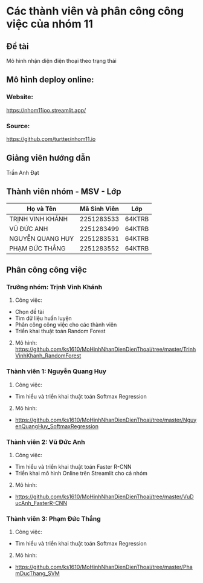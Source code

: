 # Các thành viên và phân công công việc của nhóm 11

## Đề tài
Mô hình nhận diện điện thoại theo trạng thái

## Mô hình deploy online:
### Website:
https://nhom11ioo.streamlit.app/
### Source:
https://github.com/turtter/nhom11.io


## Giảng viên hướng dẫn
Trần Anh Đạt

## Thành viên nhóm - MSV - Lớp

| Họ và Tên          | Mã Sinh Viên | Lớp         |
|---------------------|--------------|------------|
| TRỊNH VINH KHÁNH    | 2251283533   | 64KTRB     |
| VŨ ĐỨC ANH          | 2251283499   | 64KTRB     |
| NGUYỄN QUANG HUY    | 2251283531   | 64KTRB     |
| PHẠM ĐỨC THẮNG      | 2251283552   | 64KTRB     |


## Phân công công việc

### Trưởng nhóm: Trịnh Vinh Khánh
1. Công việc:
 + Chọn đề tài  
 + Tìm dữ liệu huấn luyện  
 + Phân công công việc cho các thành viên  
 + Triển khai thuật toán Random Forest
2. Mô hình:
 https://github.com/ks1610/MoHinhNhanDienDienThoai/tree/master/TrinhVinhKhanh_RandomForest

### Thành viên 1: Nguyễn Quang Huy
1. Công việc:
 + Tìm hiểu và triển khai thuật toán Softmax Regression
2. Mô hình:
 + https://github.com/ks1610/MoHinhNhanDienDienThoai/tree/master/NguyenQuangHuy_SoftmaxRegression

### Thành viên 2: Vũ Đức Anh
1. Công việc:
 + Tìm hiểu và triển khai thuật toán Faster R-CNN  
 + Triển khai mô hình Online trên Streamlit cho cả nhóm
2. Mô hình:
 + https://github.com/ks1610/MoHinhNhanDienDienThoai/tree/master/VuDucAnh_FasterR-CNN

### Thành viên 3: Phạm Đức Thắng
1. Công việc:
 + Tìm hiểu và triển khai thuật toán Softmax Regression
2. Mô hình:
 + https://github.com/ks1610/MoHinhNhanDienDienThoai/tree/master/PhamDucThang_SVM
